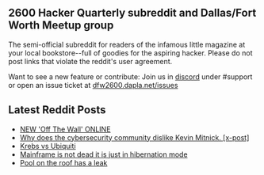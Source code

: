 ## 2600 Hacker Quarterly subreddit and Dallas/Fort Worth Meetup group
The semi-official subreddit for readers of the infamous little magazine at your local bookstore--full of goodies for the aspiring hacker. Please do not post links that violate the reddit's user agreement.

Want to see a new feature or contribute: 
Join us in [discord](https://dfw2600.dapla.net/chat) under #support or open an issue ticket at [dfw2600.dapla.net/issues](https://dfw2600.dapla.net/issues)

## Latest Reddit Posts
<!-- BLOG-POST-LIST:START -->
- [NEW 'Off The Wall' ONLINE](https://2600.com/wall/13-09-2022)
- [Why does the cybersecurity community dislike Kevin Mitnick. [x-post]](https://www.reddit.com/r/2600/comments/xch1t9/why_does_the_cybersecurity_community_dislike/)
- [Krebs vs Ubiquiti](https://www.reddit.com/r/2600/comments/x7u2d2/krebs_vs_ubiquiti/)
- [Mainframe is not dead it is just in hibernation mode](https://www.reddit.com/r/2600/comments/x7bxko/mainframe_is_not_dead_it_is_just_in_hibernation/)
- [Pool on the roof has a leak](https://www.reddit.com/r/2600/comments/wyjmjw/pool_on_the_roof_has_a_leak/)
<!-- BLOG-POST-LIST:END -->
